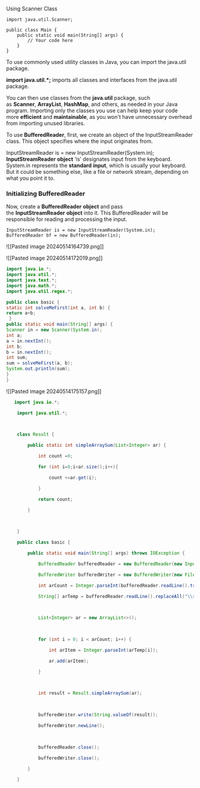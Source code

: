 Using Scanner Class
```
import java.util.Scanner;

public class Main {
    public static void main(String[] args) {
        // Your code here
    }
}
```

To use commonly used utility classes in Java, you can import the java.util package.

**import java.util.*;** imports all classes and interfaces from the java.util package. 

You can then use classes from the **java.util** package, such as **Scanner**, **ArrayList**, **HashMap**, and others, as needed in your Java program. Importing only the classes you use can help keep your code more **efficient** and **maintainable**, as you won't have unnecessary overhead from importing unused libraries.


To use **BufferedReader**, first, we create an object of the InputStreamReader class. This object specifies where the input originates from.

InputStreamReader is = new InputStreamReader(System.in);
**InputStreamReader** **object** ‘is’ designates input from the keyboard. System.in represents the **standard** **input**, which is usually your keyboard. But it could be something else, like a file or network stream, depending on what you point it to.

### **Initializing BufferedReader**

Now, create a **BufferedReader** **object** and pass the **InputStreamReader** **object** into it. This BufferedReader will be responsible for reading and processing the input.
```
InputStreamReader is = new InputStreamReader(System.in);
BufferedReader bf = new BufferedReader(in);
```

![[Pasted image 20240514164739.png]]

![[Pasted image 20240514172019.png]]

```java
import java.io.*;
import java.util.*;
import java.text.*;
import java.math.*;
import java.util.regex.*;

public class basic {
static int solveMeFirst(int a, int b) {
return a+b;
 }
public static void main(String[] args) {
Scanner in = new Scanner(System.in);
int a;
a = in.nextInt();
int b;
b = in.nextInt();
int sum;
sum = solveMeFirst(a, b);
System.out.println(sum);
}
}
```

![[Pasted image 20240514175157.png]]

```java
   import java.io.*;

    import java.util.*;

  

    class Result {

        public static int simpleArraySum(List<Integer> ar) {

            int count =0;

            for (int i=0;i<ar.size();i++){

                count +=ar.get(i);

            }

            return count;

        }

  

    }

    public class basic {

        public static void main(String[] args) throws IOException {

            BufferedReader bufferedReader = new BufferedReader(new InputStreamReader(System.in));

            BufferedWriter bufferedWriter = new BufferedWriter(new FileWriter("E:\\DSA\\basics\\output.txt"));

            int arCount = Integer.parseInt(bufferedReader.readLine().trim());

            String[] arTemp = bufferedReader.readLine().replaceAll("\\s+$", "").split(" ");

  

            List<Integer> ar = new ArrayList<>();

  

            for (int i = 0; i < arCount; i++) {

                int arItem = Integer.parseInt(arTemp[i]);

                ar.add(arItem);

            }

  

            int result = Result.simpleArraySum(ar);

  

            bufferedWriter.write(String.valueOf(result));

            bufferedWriter.newLine();

  

            bufferedReader.close();

            bufferedWriter.close();

        }

    }
```

